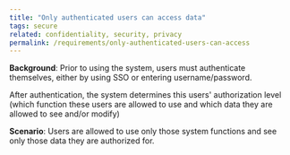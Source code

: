 ```yaml
---
title: "Only authenticated users can access data"
tags: secure
related: confidentiality, security, privacy
permalink: /requirements/only-authenticated-users-can-access
---
```


<div class="quality-requirement" markdown="1">

**Background**: Prior to using the system, users must authenticate themselves, either by using SSO or entering username/password.

After authentication, the system determines this users' authorization level (which function these users are allowed to use and which data they are allowed to see and/or modify)

**Scenario**: Users are allowed to use only those system functions and see only those data they are authorized for.


</div><br>




